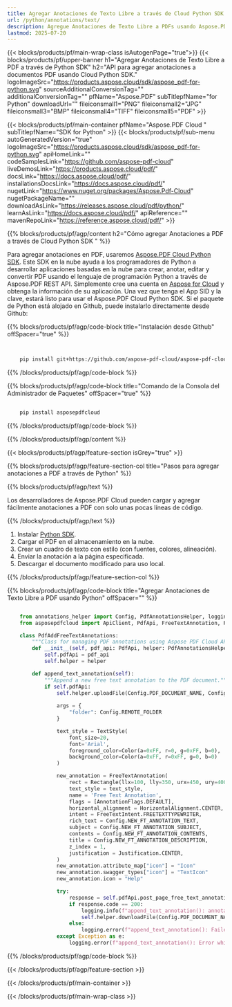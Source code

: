 ```yaml
---
title: Agregar Anotaciones de Texto Libre a través de Cloud Python SDK
url: /python/annotations/text/
description: Agregue Anotaciones de Texto Libre a PDFs usando Aspose.PDF Cloud SDK para Python.
lastmod: 2025-07-20
---
```


{{< blocks/products/pf/main-wrap-class isAutogenPage="true">}}
{{< blocks/products/pf/upper-banner h1="Agregar Anotaciones de Texto Libre a PDF a través de Python SDK" h2="API para agregar anotaciones a documentos PDF usando Cloud Python SDK." logoImageSrc="https://products.aspose.cloud/sdk/aspose_pdf-for-python.svg" sourceAdditionalConversionTag="" additionalConversionTag="" pfName="Aspose.PDF" subTitlepfName="for Python" downloadUrl="" fileiconsmall1="PNG" fileiconsmall2="JPG" fileiconsmall3="BMP" fileiconsmall4="TIFF" fileiconsmall5="PDF" >}}

{{< blocks/products/pf/main-container pfName="Aspose.PDF Cloud " subTitlepfName="SDK for Python" >}}
{{< blocks/products/pf/sub-menu autoGeneratedVersion="true" logoImageSrc="https://products.aspose.cloud/sdk/aspose_pdf-for-python.svg" apiHomeLink="" codeSamplesLink="https://github.com/aspose-pdf-cloud" liveDemosLink="https://products.aspose.cloud/pdf/" docsLink="https://docs.aspose.cloud/pdf/" installationsDocsLink="https://docs.aspose.cloud/pdf/" nugetLink="https://www.nuget.org/packages/Aspose.Pdf-Cloud" nugetPackageName="" downloadAsLink="https://releases.aspose.cloud/pdf/python/" learnAsLink="https://docs.aspose.cloud/pdf/" apiReference="" mavenRepoLink="https://reference.aspose.cloud/pdf/" >}}

{{% blocks/products/pf/agp/content h2="Cómo agregar Anotaciones a PDF a través de Cloud Python SDK " %}}

Para agregar anotaciones en PDF, usaremos
[Aspose.PDF Cloud Python SDK](https://products.aspose.cloud/pdf/python/). Este SDK en la nube ayuda a los programadores de Python a desarrollar aplicaciones basadas en la nube para crear, anotar, editar y convertir PDF usando el lenguaje de programación Python a través de Aspose.PDF REST API. Simplemente cree una cuenta en [Aspose for Cloud](https://dashboard.aspose.cloud/#/apps) y obtenga la información de su aplicación. Una vez que tenga el App SID y la clave, estará listo para usar el Aspose.PDF Cloud Python SDK. Si el paquete de Python está alojado en Github, puede instalarlo directamente desde Github:

{{% blocks/products/pf/agp/code-block title="Instalación desde Github" offSpacer="true" %}}

```bash

     
    pip install git+https://github.com/aspose-pdf-cloud/aspose-pdf-cloud-python.git


```

{{% /blocks/products/pf/agp/code-block %}}

{{% blocks/products/pf/agp/code-block title="Comando de la Consola del Administrador de Paquetes" offSpacer="true" %}}

```bash
     
    pip install asposepdfcloud

```

{{% /blocks/products/pf/agp/code-block %}}

{{% /blocks/products/pf/agp/content %}}

{{< blocks/products/pf/agp/feature-section isGrey="true" >}}

{{% blocks/products/pf/agp/feature-section-col title="Pasos para agregar anotaciones a PDF a través de Python" %}}

{{% blocks/products/pf/agp/text %}}

Los desarrolladores de Aspose.PDF Cloud pueden cargar y agregar fácilmente anotaciones a PDF con solo unas pocas líneas de código.

{{% /blocks/products/pf/agp/text %}}

1. Instalar [Python SDK](https://pypi.org/project/asposepdfcloud/).
1. Cargar el PDF en el almacenamiento en la nube.
1. Crear un cuadro de texto con estilo (con fuentes, colores, alineación).
1. Enviar la anotación a la página especificada.
1. Descargar el documento modificado para uso local.

{{% /blocks/products/pf/agp/feature-section-col %}}

{{% blocks/products/pf/agp/code-block title="Agregar Anotaciones de Texto Libre a PDF usando Python" offSpacer="" %}}

```python

    from annotations_helper import Config, PdfAnnotationsHelper, logging
    from asposepdfcloud import ApiClient, PdfApi, FreeTextAnnotation, Rectangle, TextStyle, Color, FreeTextIntent, Justification, AnnotationFlags, HorizontalAlignment

    class PdfAddFreeTextAnnotations:
        """Class for managing PDF annotations using Aspose PDF Cloud API."""
        def __init__(self, pdf_api: PdfApi, helper: PdfAnnotationsHelper):
            self.pdfApi = pdf_api
            self.helper = helper

        def append_text_annotation(self):
            """Append a new free text annotation to the PDF document."""
            if self.pdfApi:
                self.helper.uploadFile(Config.PDF_DOCUMENT_NAME, Config.LOCAL_FOLDER, Config.REMOTE_FOLDER)
                
                args = {
                    "folder": Config.REMOTE_FOLDER
                }

                text_style = TextStyle(
                    font_size=20,
                    font='Arial', 
                    foreground_color=Color(a=0xFF, r=0, g=0xFF, b=0),
                    background_color=Color(a=0xFF, r=0xFF, g=0, b=0)
                )

                new_annotation = FreeTextAnnotation(
                    rect = Rectangle(llx=100, lly=350, urx=450, ury=400),
                    text_style = text_style,
                    name = 'Free Text Annotation',
                    flags = [AnnotationFlags.DEFAULT],
                    horizontal_alignment = HorizontalAlignment.CENTER,
                    intent = FreeTextIntent.FREETEXTTYPEWRITER,
                    rich_text = Config.NEW_FT_ANNOTATION_TEXT,
                    subject = Config.NEW_FT_ANNOTATION_SUBJECT,
                    contents = Config.NEW_FT_ANNOTATION_CONTENTS,
                    title = Config.NEW_FT_ANNOTATION_DESCRIPTION,
                    z_index = 1,
                    justification = Justification.CENTER,
                )
                new_annotation.attribute_map["icon"] = "Icon"
                new_annotation.swagger_types["icon"] = "TextIcon"
                new_annotation.icon = "Help"

                try:
                    response = self.pdfApi.post_page_free_text_annotations(Config.PDF_DOCUMENT_NAME, Config.PAGE_NUMBER, [new_annotation], **args)
                    if response.code == 200:
                        logging.info(f"append_text_annotation(): annotation '{Config.NEW_FT_ANNOTATION_TEXT}' added to the document '{Config.PDF_DOCUMENT_NAME}'.")
                        self.helper.downloadFile(Config.PDF_DOCUMENT_NAME, Config.LOCAL_RESULT_DOCUMENT_NAME, Config.LOCAL_FOLDER, Config.REMOTE_FOLDER, "add_freetext_")
                    else:
                        logging.error(f"append_text_annotation(): Failed to add annotation to the document. Response code: {response.code}")
                except Exception as e:
                    logging.error(f"append_text_annotation(): Error while adding annotation: {e}")
```

{{% /blocks/products/pf/agp/code-block %}}

{{< /blocks/products/pf/agp/feature-section >}}

{{< /blocks/products/pf/main-container >}}

{{< /blocks/products/pf/main-wrap-class >}}
